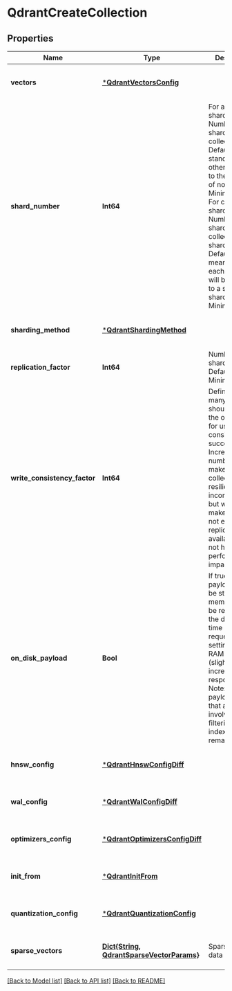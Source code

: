 # QdrantCreateCollection


## Properties
Name | Type | Description | Notes
------------ | ------------- | ------------- | -------------
**vectors** | [***QdrantVectorsConfig**](QdrantVectorsConfig.md) |  | [optional] [default to nothing]
**shard_number** | **Int64** | For auto sharding: Number of shards in collection. - Default is 1 for standalone, otherwise equal to the number of nodes - Minimum is 1  For custom sharding: Number of shards in collection per shard group. - Default is 1, meaning that each shard key will be mapped to a single shard - Minimum is 1 | [optional] [default to nothing]
**sharding_method** | [***QdrantShardingMethod**](QdrantShardingMethod.md) |  | [optional] [default to nothing]
**replication_factor** | **Int64** | Number of shards replicas. Default is 1 Minimum is 1 | [optional] [default to nothing]
**write_consistency_factor** | **Int64** | Defines how many replicas should apply the operation for us to consider it successful. Increasing this number will make the collection more resilient to inconsistencies, but will also make it fail if not enough replicas are available. Does not have any performance impact. | [optional] [default to nothing]
**on_disk_payload** | **Bool** | If true - point&#39;s payload will not be stored in memory. It will be read from the disk every time it is requested. This setting saves RAM by (slightly) increasing the response time. Note: those payload values that are involved in filtering and are indexed - remain in RAM. | [optional] [default to nothing]
**hnsw_config** | [***QdrantHnswConfigDiff**](QdrantHnswConfigDiff.md) |  | [optional] [default to nothing]
**wal_config** | [***QdrantWalConfigDiff**](QdrantWalConfigDiff.md) |  | [optional] [default to nothing]
**optimizers_config** | [***QdrantOptimizersConfigDiff**](QdrantOptimizersConfigDiff.md) |  | [optional] [default to nothing]
**init_from** | [***QdrantInitFrom**](QdrantInitFrom.md) |  | [optional] [default to nothing]
**quantization_config** | [***QdrantQuantizationConfig**](QdrantQuantizationConfig.md) |  | [optional] [default to nothing]
**sparse_vectors** | [**Dict{String, QdrantSparseVectorParams}**](QdrantSparseVectorParams.md) | Sparse vector data config. | [optional] [default to nothing]


[[Back to Model list]](../README.md#models) [[Back to API list]](../README.md#api-endpoints) [[Back to README]](../README.md)


